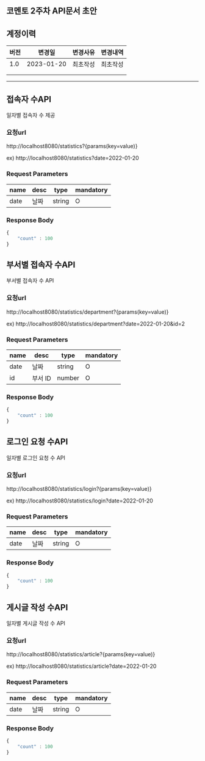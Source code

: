 코멘토 2주차 API문서 초안
---

## 계정이력

| 버전 | 변경일 | 변경사유 | 변경내역 |
| --- | --- | --- | --- |
| 1.0 | 2023-01-20 | 최초작성 | 최초작성 |
|  |  |  |  |
|  |  |  |  |

---

## 접속자 수API

일자별 접속자 수 제공

### 요청url

http://localhost8080/statistics?{params(key=value)}

ex) http://localhost8080/statistics?date=2022-01-20

### Request Parameters

| name | desc | type | mandatory |
| --- | --- | --- | --- |
| date | 날짜 | string | O |

### Response Body

```jsx
{
	"count" : 100
}
```

## 부서별 접속자 수API

부서별 접속자 수 API

### 요청url

http://localhost8080/statistics/department?{params(key=value)}

ex) http://localhost8080/statistics/department?date=2022-01-20&id=2

### Request Parameters

| name | desc | type | mandatory |
| --- | --- | --- | --- |
| date | 날짜 | string | O |
| id | 부서 ID | number | O |

### Response Body

```jsx
{
	"count" : 100
}
```

## 로그인 요청 수API

일자별 로그인 요청 수 API

### 요청url

http://localhost8080/statistics/login?{params(key=value)}

ex) http://localhost8080/statistics/login?date=2022-01-20

### Request Parameters

| name | desc | type | mandatory |
| --- | --- | --- | --- |
| date | 날짜 | string | O |

### Response Body

```jsx
{
	"count" : 100
}
```

## 게시글 작성 수API

일자별 게시글 작성 수 API

### 요청url

http://localhost8080/statistics/article?{params(key=value)}

ex) http://localhost8080/statistics/article?date=2022-01-20

### Request Parameters

| name | desc | type | mandatory |
| --- | --- | --- | --- |
| date | 날짜 | string | O |

### Response Body

```jsx
{
	"count" : 100
}
```
